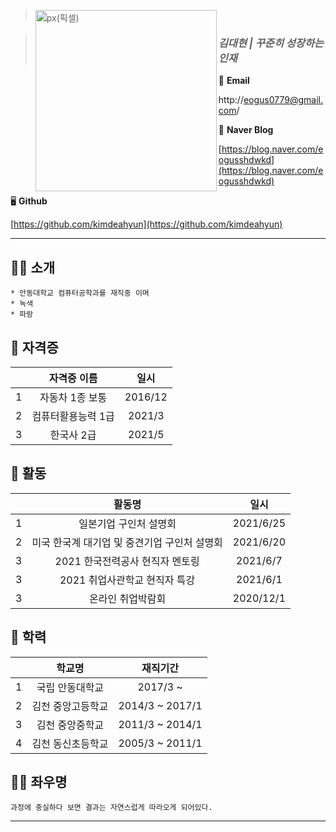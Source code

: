 > <img src="https://user-images.githubusercontent.com/55431809/123609091-5292fe80-d83a-11eb-971d-b8d199eb81a5.JPG" width="290px" height="290px" title="px(픽셀)" align="left"></img><br/>

>  ### ***김대현  | 꾸준히 성장하는 인재***

📧  **Email**

http://eogus0779@gmail.com/

📙  **Naver Blog**

[https://blog.naver.com/eogusshdwkd](https://blog.naver.com/eogusshdwkd)

🖥  **Github**

[https://github.com/kimdeahyun](https://github.com/kimdeahyun)

<hr/>

## 🙋‍♀️ 소개

```
* 안동대학교 컴퓨터공학과를 재직중 이며 
* 녹색
* 파랑
```

## 📜 자격증

| | 자격증 이름 | 일시 | 
| :-: | :-: | :-: | 
| 1 | 자동차 1종 보통 | 2016/12 |
| 2 | 컴퓨터활용능력 1급  | 2021/3 | 
| 3 | 한국사 2급 | 2021/5 |

## 🧩 활동

| | 활동명 | 일시 | 
| :-: | :-: | :-: | 
| 1 | 일본기업 구인처 설명회 | 2021/6/25 |
| 2 | 미국 한국계 대기업 및 중견기업 구인처 설명회 | 2021/6/20 | 
| 3 | 2021 한국전력공사 현직자 멘토링 | 2021/6/7 | 
| 3 | 2021 취업사관학교 현직자 특강 | 2021/6/1 | 
| 3 | 온라인 취업박람회 | 2020/12/1 | 

## 🏫 학력

| | 학교명 | 재직기간 | 
| :-: | :-: | :-: | 
| 1 | 국립 안동대학교 | 2017/3 ~ |
| 2 | 김천 중앙고등학교 | 2014/3 ~ 2017/1 | 
| 3 | 김천 중앙중학교 | 2011/3 ~ 2014/1 | 
| 4 | 김천 동신초등학교 | 2005/3 ~ 2011/1 | 

## 👊🏼 좌우명

```
과정에 충실하다 보면 결과는 자연스럽게 따라오게 되어있다.
```

<hr/>
